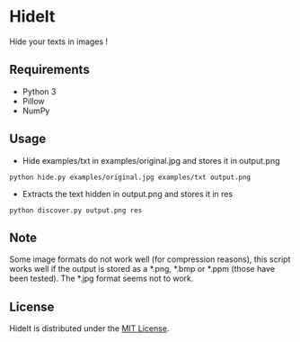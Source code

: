 # HideIt

Hide your texts in images !

## Requirements

* Python 3
* Pillow
* NumPy

## Usage

* Hide examples/txt in examples/original.jpg and stores it in output.png

```python hide.py examples/original.jpg examples/txt output.png```

* Extracts the text hidden in output.png and stores it in res

```python discover.py output.png res```

## Note

Some image formats do not work well (for compression reasons), this script works well if the output is stored as a *.png, *.bmp or *.ppm (those have been tested). The *.jpg format seems not to work.

## License

HideIt is distributed under the [MIT License](https://opensource.org/licenses/MIT).

